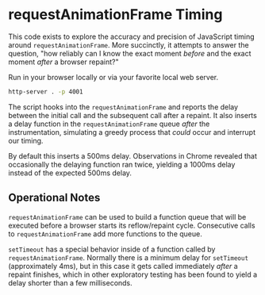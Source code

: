 # requestAnimationFrame Timing

This code exists to explore the accuracy and precision of JavaScript timing around `requestAnimationFrame`. More succinctly, it attempts to answer the question, "how reliably can I know the exact moment _before_ and the exact moment _after_ a browser repaint?"

Run in your browser locally or via your favorite local web server.

```bash
http-server . -p 4001
```

The script hooks into the `requestAnimationFrame` and reports the delay between the initial call and the subsequent call after a repaint. It also inserts a delay function in the `requestAnimationFrame` queue _after_ the instrumentation, simulating a greedy process that _could_ occur and interrupt our timing.

By default this inserts a 500ms delay. Observations in Chrome revealed that occasionally the delaying function ran twice, yielding a 1000ms delay instead of the expected 500ms delay.

## Operational Notes

`requestAnimationFrame` can be used to build a function queue that will be executed before a browser starts its reflow/repaint cycle. Consecutive calls to `requestAnimationFrame` add more functions to the queue.

`setTimeout` has a special behavior inside of a function called by `requestAnimationFrame`. Normally there is a minimum delay for `setTimeout` (approximately 4ms), but in this case it gets called immediately _after_ a repaint finishes, which in other exploratory testing has been found to yield a delay shorter than a few milliseconds.
